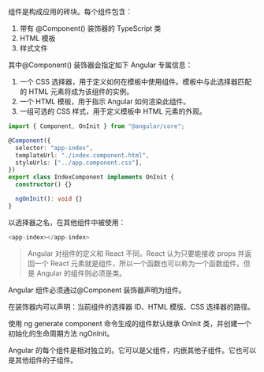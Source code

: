 组件是构成应用的砖块。每个组件包含：
1. 带有 @Component() 装饰器的 TypeScript 类
2. HTML 模板
3. 样式文件

其中@Component() 装饰器会指定如下 Angular 专属信息：
1. 一个 CSS 选择器，用于定义如何在模板中使用组件。模板中与此选择器匹配的 HTML 元素将成为该组件的实例。
2. 一个 HTML 模板，用于指示 Angular 如何渲染此组件。
3. 一组可选的 CSS 样式，用于定义模板中 HTML 元素的外观。

```ts
import { Component, OnInit } from "@angular/core";

@Component({
  selector: "app-index",
  templateUrl: "./index.component.html",
  styleUrls: ["../app.component.css"],
})
export class IndexComponent implements OnInit {
  constructor() {}

  ngOnInit(): void {}
}
```

以选择器之名，在其他组件中被使用：
```ts
<app-index></app-index>
```


> Angular 对组件的定义和 React 不同。React 认为只要能接收 props 并返回一个 React 元素就是组件，所以一个函数也可以称为一个函数组件。但是 Angular 的组件则必须是类。

Angular 组件必须通过@Component 装饰器声明为组件。

在装饰器内可以声明：当前组件的选择器 ID、HTML 模版、CSS 选择器的路径。

使用 ng generate component 命令生成的组件默认继承 OnInit 类，并创建一个初始化的生命周期方法 ngOnInit。

Angular 的每个组件是相对独立的。它可以是父组件，内嵌其他子组件。它也可以是其他组件的子组件。
